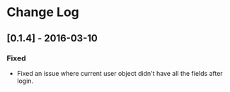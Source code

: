 # Change Log

## [0.1.4] - 2016-03-10
### Fixed
- Fixed an issue where current user object didn't have all the fields after login.

